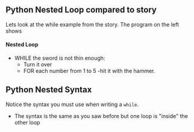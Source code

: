 ## Python Nested Loop compared to story
Lets look at the while example from the story.  The program on the left shows

#### Nested Loop

- WHILE the sword is not thin enough: 
	- Turn it over 
	- FOR each number from 1 to 5
		-hit it with the hammer.          


## Python Nested Syntax
Notice the syntax you must use when writing a `while`.  

- The syntax is the same as you saw before but one loop is "inside" the other loop



